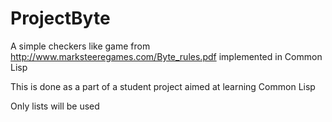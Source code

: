 # ProjectByte
A simple checkers like game from http://www.marksteeregames.com/Byte_rules.pdf implemented in Common Lisp

This is done as a part of a student project aimed at learning Common Lisp

Only lists will be used
